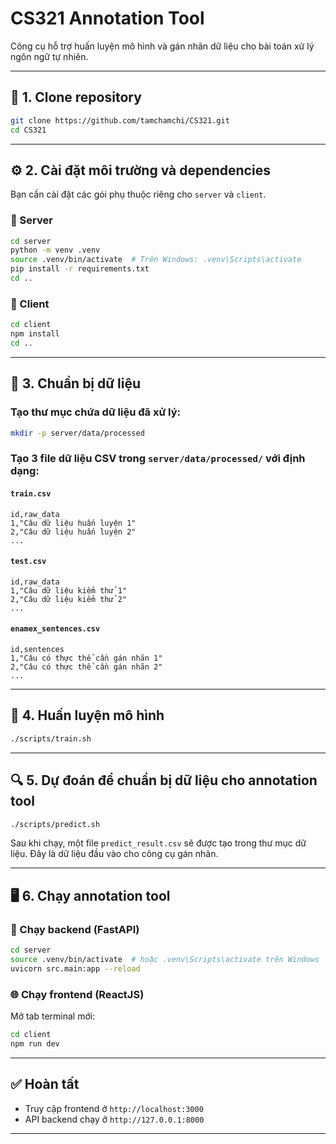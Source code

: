 # CS321 Annotation Tool

Công cụ hỗ trợ huấn luyện mô hình và gán nhãn dữ liệu cho bài toán xử lý ngôn ngữ tự nhiên.

---

## 📆 1. Clone repository

```bash
git clone https://github.com/tamchamchi/CS321.git
cd CS321
```

---

## ⚙️ 2. Cài đặt môi trường và dependencies

Bạn cần cài đặt các gói phụ thuộc riêng cho `server` và `client`.

### 📂 Server

```bash
cd server
python -m venv .venv
source .venv/bin/activate  # Trên Windows: .venv\Scripts\activate
pip install -r requirements.txt
cd ..
```

### 📂 Client

```bash
cd client
npm install
cd ..
```

---

## 📁 3. Chuẩn bị dữ liệu

### Tạo thư mục chứa dữ liệu đã xử lý:

```bash
mkdir -p server/data/processed
```

### Tạo 3 file dữ liệu CSV trong `server/data/processed/` với định dạng:

#### `train.csv`

```csv
id,raw_data
1,"Câu dữ liệu huấn luyện 1"
2,"Câu dữ liệu huấn luyện 2"
...
```

#### `test.csv`

```csv
id,raw_data
1,"Câu dữ liệu kiểm thử 1"
2,"Câu dữ liệu kiểm thử 2"
...
```

#### `enamex_sentences.csv`

```csv
id,sentences
1,"Câu có thực thể cần gán nhãn 1"
2,"Câu có thực thể cần gán nhãn 2"
...
```

---

## 🚀 4. Huấn luyện mô hình

```bash
./scripts/train.sh
```

---

## 🔍 5. Dự đoán để chuẩn bị dữ liệu cho annotation tool

```bash
./scripts/predict.sh
```

Sau khi chạy, một file `predict_result.csv` sẽ được tạo trong thư mục dữ liệu. Đây là dữ liệu đầu vào cho công cụ gán nhãn.

---

## 🖥️ 6. Chạy annotation tool

### 📡 Chạy backend (FastAPI)

```bash
cd server
source .venv/bin/activate  # hoặc .venv\Scripts\activate trên Windows
uvicorn src.main:app --reload
```

### 🌐 Chạy frontend (ReactJS)

Mở tab terminal mới:

```bash
cd client
npm run dev
```

---

## ✅ Hoàn tất

* Truy cập frontend ở `http://localhost:3000`
* API backend chạy ở `http://127.0.0.1:8000`

---
